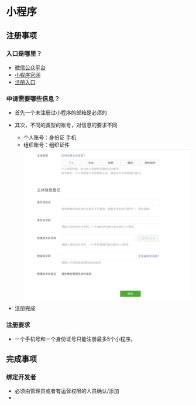 # 小程序

## 注册事项

### 入口是哪里？
 - [微信公众平台](https://mp.weixin.qq.com/)
 - [小程序官网](https://mp.weixin.qq.com/cgi-bin/wx?token=&lang=zh_CN)
 - [注册入口](https://mp.weixin.qq.com/wxopen/waregister?action=step1)

### 申请需要哪些信息？
 - 首先一个未注册过小程序的邮箱是必须的
 - 其次，不同的类型的账号，对信息的要求不同
    - 个人账号：身份证 手机
    - 组织账号：组织证件
![](./images/账号类型.png)

 - 注册完成
### 注册要求
 - 一个手机号和一个身份证号只能注册最多5个小程序。


## 完成事项

### 绑定开发者
 - 必须由管理员或者有运营权限的人员确认/添加
 - 

